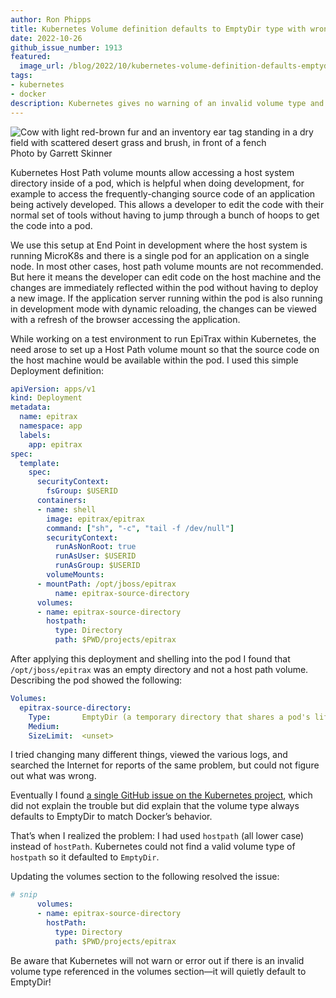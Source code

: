 ```yaml
---
author: Ron Phipps
title: Kubernetes Volume definition defaults to EmptyDir type with wrong capitalization of hostPath
date: 2022-10-26
github_issue_number: 1913
featured:
  image_url: /blog/2022/10/kubernetes-volume-definition-defaults-emptydir-type-wrong-capitalization-hostpath/20220411_112819.webp
tags:
- kubernetes
- docker
description: Kubernetes gives no warning of an invalid volume type and quietly defaults to EmptyDir!
---
```


![Cow with light red-brown fur and an inventory ear tag standing in a dry field with scattered desert grass and brush, in front of a fench](/blog/2022/10/kubernetes-volume-definition-defaults-emptydir-type-wrong-capitalization-hostpath/20220411_112819.webp)
Photo by Garrett Skinner

Kubernetes Host Path volume mounts allow accessing a host system directory inside of a pod, which is helpful when doing development, for example to access the frequently-changing source code of an application being actively developed. This allows a developer to edit the code with their normal set of tools without having to jump through a bunch of hoops to get the code into a pod.

We use this setup at End Point in development where the host system is running MicroK8s and there is a single pod for an application on a single node. In most other cases, host path volume mounts are not recommended. But here it means the developer can edit code on the host machine and the changes are immediately reflected within the pod without having to deploy a new image. If the application server running within the pod is also running in development mode with dynamic reloading, the changes can be viewed with a refresh of the browser accessing the application.

While working on a test environment to run EpiTrax within Kubernetes, the need arose to set up a Host Path volume mount so that the source code on the host machine would be available within the pod. I used this simple Deployment definition:

```yaml
apiVersion: apps/v1
kind: Deployment
metadata:
  name: epitrax
  namespace: app
  labels:
    app: epitrax
spec:
  template:
    spec:
      securityContext:
        fsGroup: $USERID
      containers:
      - name: shell
        image: epitrax/epitrax
        command: ["sh", "-c", "tail -f /dev/null"]
        securityContext:
          runAsNonRoot: true
          runAsUser: $USERID
          runAsGroup: $USERID
        volumeMounts:
      - mountPath: /opt/jboss/epitrax
          name: epitrax-source-directory
      volumes:
      - name: epitrax-source-directory
        hostpath:
          type: Directory
          path: $PWD/projects/epitrax
```

After applying this deployment and shelling into the pod I found that `/opt/jboss/epitrax` was an empty directory and not a host path volume. Describing the pod showed the following:

```yaml
Volumes:
  epitrax-source-directory:
    Type:       EmptyDir (a temporary directory that shares a pod's lifetime)
    Medium:
    SizeLimit:  <unset>
```

I tried changing many different things, viewed the various logs, and searched the Internet for reports of the same problem, but could not figure out what was wrong.

Eventually I found [a single GitHub issue on the Kubernetes project](https://github.com/kubernetes/kubernetes/issues/46950), which did not explain the trouble but did explain that the volume type always defaults to EmptyDir to match Docker’s behavior.

That’s when I realized the problem: I had used `hostpath` (all lower case) instead of `hostPath`. Kubernetes could not find a valid volume type of `hostpath` so it defaulted to `EmptyDir`.

Updating the volumes section to the following resolved the issue:

```yaml
# snip
      volumes:
      - name: epitrax-source-directory
        hostPath:
          type: Directory
          path: $PWD/projects/epitrax
```

Be aware that Kubernetes will not warn or error out if there is an invalid volume type referenced in the volumes section—it will quietly default to EmptyDir!
